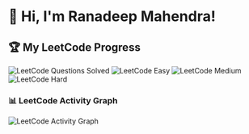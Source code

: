 # 👋 Hi, I'm Ranadeep Mahendra!

## 🏆 My LeetCode Progress

![LeetCode Questions Solved](https://img.shields.io/badge/Solved-70/3611-blue?cache=1752349738) ![LeetCode Easy](https://img.shields.io/badge/Easy-41/885-brightgreen?cache=1752349738) ![LeetCode Medium](https://img.shields.io/badge/Medium-28/1878-orange?cache=1752349738) ![LeetCode Hard](https://img.shields.io/badge/Hard-1/848-red?cache=1752349738)

### 📊 LeetCode Activity Graph

![LeetCode Activity Graph](https://leetcard.jacoblin.cool/ranadeep_mahendra2426?theme=dark&font=Karma&ext=heatmap&cache=1752349738)
